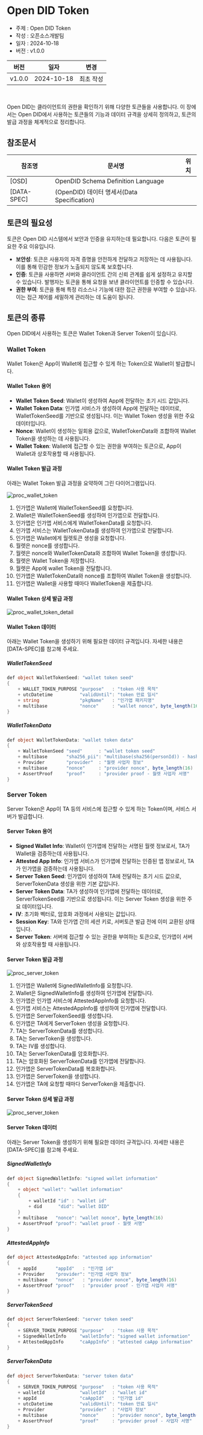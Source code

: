 # Open DID Token

- 주제 : Open DID Token
- 작성 : 오픈소스개발팀
- 일자 : 2024-10-18
- 버전 : v1.0.0

| 버전 | 일자       | 변경         |
| ------- | ---------- | --------------- |
| v1.0.0  | 2024-10-18 | 최초 작성 |

<br>

Open DID는 클라이언트의 권한을 확인하기 위해 다양한 토큰들을 사용합니다.
이 장에서는 Open DID에서 사용하는 토큰들의 기능과 데이터 규격을 상세히 정의하고, 토큰의 발급 과정을 체계적으로 정리합니다.

## 참조문서

| 참조명      | 문서명                                               | 위치                                     |
| ----------- | ---------------------------------------------------- | ---------------------------------------- |
| [OSD]       | OpenDID Schema Definition Language                   |                                          |
| [DATA-SPEC] | (OpenDID) 데이터 명세서(Data Specification)          |                                          |

## 토큰의 필요성
토큰은 Open DID 시스템에서 보안과 인증을 유지하는데 필요합니다. 다음은 토큰이 필요한 주요 이유입니다.
- **보안성**: 토큰은 사용자의 자격 증명을 안전하게 전달하고 저장하는 데 사용됩니다. 이를 통해 민감한 정보가 노출되지 않도록 보호합니다.
- **인증**: 토큰을 사용하면 서버와 클라이언트 간의 신뢰 관계를 쉽게 설정하고 유지할 수 있습니다. 발행자는 토큰을 통해 요청을 보낸 클라이언트를 인증할 수 있습니다.
- **권한 부여**: 토큰을 통해 특정 리소스나 기능에 대한 접근 권한을 부여할 수 있습니다. 이는 접근 제어를 세밀하게 관리하는 데 도움이 됩니다.

## 토큰의 종류
Open DID에서 사용하는 토큰은 Wallet Token과 Server Token이 있습니다.

### Wallet Token
Wallet Token은 App이 Wallet에 접근할 수 있게 하는 Token으로 Wallet이 발급합니다.

#### Wallet Token 용어
* **Wallet Token Seed**: Wallet이 생성하여 App에 전달하는 초기 시드 값입니다.
* **Wallet Token Data**: 인가앱 서비스가 생성하여 App에 전달하는 데이터로, WalletTokenSeed를 기반으로 생성됩니다. 이는 Wallet Token 생성을 위한 주요 데이터입니다.
* **Nonce**: Wallet이 생성하는 일회용 값으로, WalletTokenData와 조합하여 Wallet Token을 생성하는 데 사용됩니다.
* **Wallet Token**: Wallet에 접근할 수 있는 권한을 부여하는 토큰으로, App이 Wallet과 상호작용할 때 사용됩니다.

#### Wallet Token 발급 과정
아래는 Wallet Token 발급 과정을 요약하여 그린 다이어그램입니다.

![proc_wallet_token](/images/proc_wallet_token.svg)

1. 인가앱은 Wallet에 WalletTokenSeed를 요청합니다.
2. Wallet은 WalletTokenSeed를 생성하여 인가앱으로 전달합니다.
3. 인가앱은 인가앱 서비스에게 WalletTokenData를 요청합니다.
4. 인가앱 서비스는 WalletTokenData를 생성하여 인가앱으로 전달합니다.
5. 인가앱은 Wallet에게 월렛토큰 생성을 요청합니다.
6. 월렛은 nonce를 생성합니다. 
7. 월렛은 nonce와 WalletTokenData와 조합하여 Wallet Token을 생성합니다.
8. 월렛은 Wallet Token을 저장합니다.
9. 월렛은 App에 wallet Token을 전달합니다.
10. 인가앱은 WalletTokenData와 nonce를 조합하여 Wallet Token을 생성합니다.
11. 인가앱은 Wallet을 사용할 때마다 WalletToken을 제출합니다.

#### Wallet Token 상세 발급 과정
![proc_wallet_token_detail](./images/proc_wallet_token_detail.svg)

#### Wallet Token 데이터
아래는 Wallet Token을 생성하기 위해 필요한 데이터 규격입니다. 자세한 내용은 [DATA-SPEC]를 참고해 주세요.

##### WalletTokenSeed

```c#
def object WalletTokenSeed: "wallet token seed"
{
    + WALLET_TOKEN_PURPOSE "purpose"   : "token 사용 목적"
    + utcDatetime          "validUntil": "token 만료 일시"
    + string               "pkgName"   : "인가앱 패키지명"
    + multibase            "nonce"     : "wallet nonce", byte_length(16)
}
```

##### WalletTokenData

```c#
def object WalletTokenData: "wallet token data"
{
    + WalletTokenSeed "seed"      : "wallet token seed"
    + multibase       "sha256_pii": "multibase(sha256(personId)) - hashed PII"
    + Provider        "provider"  : "월렛 사업자 정보"
    + multibase       "nonce"     : "provider nonce", byte_length(16)
    + AssertProof     "proof"     : "provider proof - 월렛 사업자 서명"
}
```

### Server Token
Server Token은 App이 TA 등의 서비스에 접근할 수 있게 하는 Token이며, 서비스 서버가 발급합니다.

#### Server Token 용어
* **Signed Wallet Info**: Wallet이 인가앱에 전달하는 서명된 월렛 정보로서, TA가 Wallet을 검증하는데 사용됩니다.
* **Attested App Info**: 인가앱 서비스가 인가앱에 전달하는 인증된 앱 정보로서, TA가 인가앱을 검증하는데 사용됩니다.
* **Server Token Seed**: 인가앱이 생성하여 TA에 전달하는 초기 시드 값으로, ServerTokenData 생성을 위한 기본 값입니다.
* **Server Token Data**: TA가 생성하여 인가앱에 전달하는 데이터로, ServerTokenSeed를 기반으로 생성됩니다. 이는 Server Token 생성을 위한 주요 데이터입니다.
* **IV**: 초기화 벡터로, 암호화 과정에서 사용되는 값입니다.
* **Session Key**: TA와 인가앱 간의 세션 키로, 서버토큰 발급 전에 이미 교환된 상태입니다.
* **Server Token**: 서버에 접근할 수 있는 권한을 부여하는 토큰으로, 인가앱이 서버와 상호작용할 때 사용됩니다.

#### Server Token 발급 과정

![proc_server_token](./images/proc_server_token.svg)

1. 인가앱은 Wallet에 SignedWalletInfo를 요청합니다.
2. Wallet은 SignedWalletInfo를 생성하여 인가앱에 전달합니다.
3. 인가앱은 인가앱 서비스에 AttestedAppInfo를 요청합니다.
4. 인가앱 서비스는 AttestedAppInfo를 생성하여 인가앱에 전달합니다.
5. 인가앱은 ServerTokenSeed를 생성합니다.
6. 인가앱은 TA에게 ServerToken 생성을 요청합니다.
7. TA는 ServerTokenData를 생성합니다.
8. TA는 ServerToken을 생성합니다.
9. TA는 IV를 생성합니다.
10. TA는 ServerTokenData를 암호화합니다.
11. TA는 암호화된 ServerTokenData를 인가앱에 전달합니다.
12. 인가앱은 ServerTokenData를 복호화합니다.
13. 인가앱은 ServerToken을 생성합니다.
14. 인가앱은 TA에 요청할 때마다 ServerToken을 제출합니다.

#### Server Token 상세 발급 과정

![proc_server_token](./images/proc_server_token_detail.svg)

#### Server Token 데이터
아래는 Server Token을 생성하기 위해 필요한 데이터 규격입니다. 자세한 내용은 [DATA-SPEC]를 참고해 주세요.

##### SignedWalletInfo

```c#
def object SignedWalletInfo: "signed wallet information"
{
    + object "wallet": "wallet information"
    {
        + walletId "id" : "wallet id"
        + did      "did": "wallet DID"
    }
    + multibase   "nonce": "wallet nonce", byte_length(16)
    + AssertProof "proof": "wallet proof - 월렛 서명"
}
```

##### AttestedAppInfo

```c#
def object AttestedAppInfo: "attested app information"
{
    + appId       "appId"   : "인가앱 id"
    + Provider    "provider": "인가앱 사업자 정보"
    + multibase   "nonce"   : "provider nonce", byte_length(16)
    + AssertProof "proof"   : "provider proof - 인가앱 사업자 서명"
}
```

##### ServerTokenSeed

```c#
def object ServerTokenSeed: "server token seed"
{
    + SERVER_TOKEN_PURPOSE "purpose"   : "token 사용 목적"
    + SignedWalletInfo     "walletInfo": "signed wallet information"
    + AttestedAppInfo      "caAppInfo" : "attested caApp information"
}
```

##### ServerTokenData

```c#
def object ServerTokenData: "server token data"
{
    + SERVER_TOKEN_PURPOSE "purpose"   : "token 사용 목적"
    + walletId             "walletId"  : "wallet id"
    + appId                "caAppId"   : "인가앱 id"
    + utcDatetime          "validUntil": "token 만료 일시"
    + Provider             "provider"  : "사업자 정보"
    + multibase            "nonce"     : "provider nonce", byte_length(16)
    + AssertProof          "proof"     : "provider proof - 사업자 서명"
}
```
